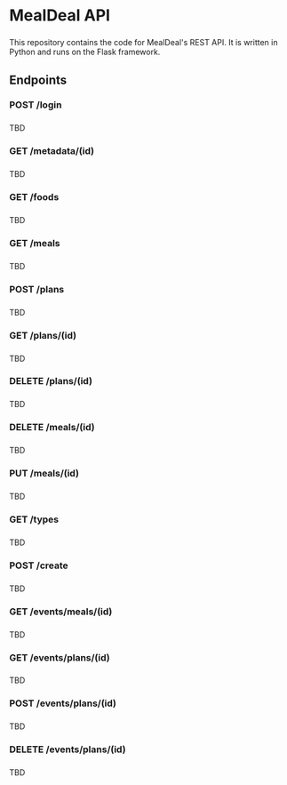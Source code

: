 <h1 align="left">MealDeal API</h1>

###

<p align="left">This repository contains the code for MealDeal's REST API. It is written in Python and runs on the Flask framework.</p>

###

<h2 align="left">Endpoints</h2>

###

<h3 align="left">POST /login</h3>

###

<p>TBD</p>

<h3 align="left">GET /metadata/(id)</h3>

###

<p>TBD</p>

<h3 align="left">GET /foods</h3>

###

<p>TBD</p>

<h3 align="left">GET /meals</h3>

###

<p>TBD</p>

<h3 align="left">POST /plans</h3>

###

<p>TBD</p>

<h3 align="left">GET /plans/(id)</h3>

###

<p>TBD</p>

<h3 align="left">DELETE /plans/(id)</h3>

###

<p>TBD</p>

<h3 align="left">DELETE /meals/(id)</h3>

###

<p>TBD</p>

<h3 align="left">PUT /meals/(id)</h3>

###

<p>TBD</p>

<h3 align="left">GET /types</h3>

###

<p>TBD</p>

<h3 align="left">POST /create</h3>

###

<p>TBD</p>

<h3 align="left">GET /events/meals/(id)</h3>

###

<p>TBD</p>

<h3 align="left">GET /events/plans/(id)</h3>

###

<p>TBD</p>

<h3 align="left">POST /events/plans/(id)</h3>

###

<p>TBD</p>

<h3 align="left">DELETE /events/plans/(id)</h3>

###

<p>TBD</p>